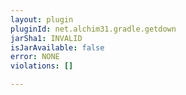 ```yaml
---
layout: plugin
pluginId: net.alchim31.gradle.getdown
jarSha1: INVALID
isJarAvailable: false
error: NONE
violations: []

---
```


